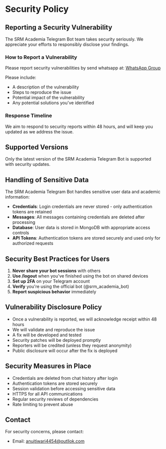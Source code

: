 # Security Policy

## Reporting a Security Vulnerability

The SRM Academia Telegram Bot team takes security seriously. We appreciate your efforts to responsibly disclose your findings.

### How to Report a Vulnerability

Please report security vulnerabilities by send whatsapp at:
[WhatsApp Group](https://chat.whatsapp.com/Jm1WyAiunsxGqrMkw0dVLb)

Please include:
- A description of the vulnerability
- Steps to reproduce the issue
- Potential impact of the vulnerability
- Any potential solutions you've identified

### Response Timeline

We aim to respond to security reports within 48 hours, and will keep you updated as we address the issue.

## Supported Versions

Only the latest version of the SRM Academia Telegram Bot is supported with security updates.

## Handling of Sensitive Data

The SRM Academia Telegram Bot handles sensitive user data and academic information:

- **Credentials**: Login credentials are never stored - only authentication tokens are retained
- **Messages**: All messages containing credentials are deleted after processing
- **Database**: User data is stored in MongoDB with appropriate access controls
- **API Tokens**: Authentication tokens are stored securely and used only for authorized requests

## Security Best Practices for Users

1. **Never share your bot sessions** with others
2. **Use /logout** when you've finished using the bot on shared devices
3. **Set up 2FA** on your Telegram account
4. **Verify** you're using the official bot (@srm_academia_bot)
5. **Report suspicious behavior** immediately

## Vulnerability Disclosure Policy

- Once a vulnerability is reported, we will acknowledge receipt within 48 hours
- We will validate and reproduce the issue
- A fix will be developed and tested
- Security patches will be deployed promptly
- Reporters will be credited (unless they request anonymity)
- Public disclosure will occur after the fix is deployed

## Security Measures in Place

- Credentials are deleted from chat history after login
- Authentication tokens are stored securely
- Session validation before accessing sensitive data
- HTTPS for all API communications
- Regular security reviews of dependencies
- Rate limiting to prevent abuse

## Contact

For security concerns, please contact:
- Email: anujtiwari4454@outllok.com
